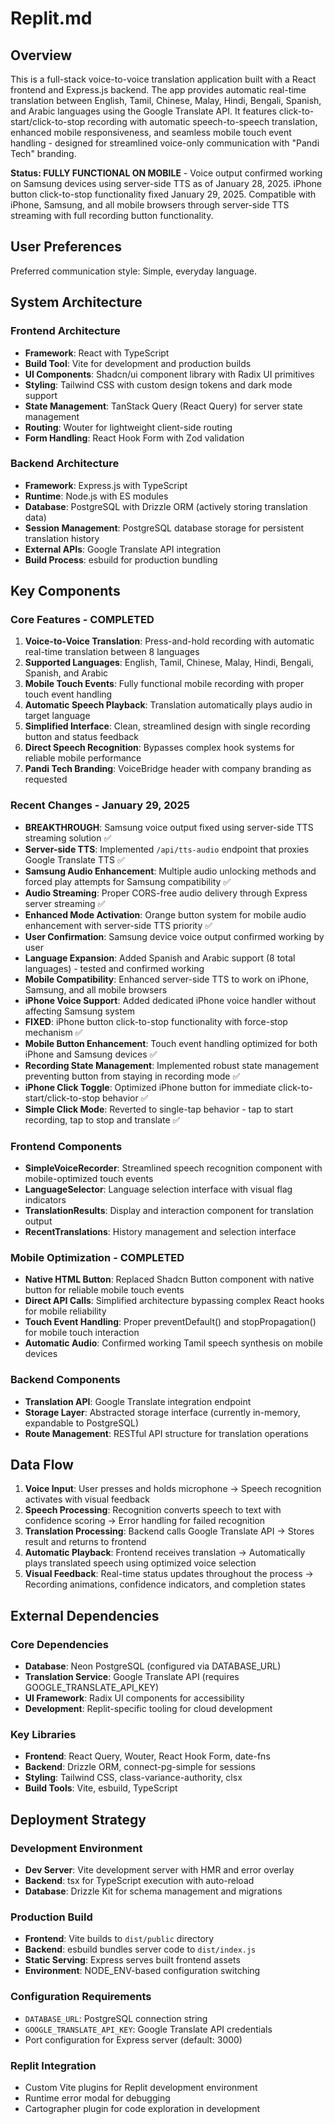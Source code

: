 # Replit.md

## Overview

This is a full-stack voice-to-voice translation application built with a React frontend and Express.js backend. The app provides automatic real-time translation between English, Tamil, Chinese, Malay, Hindi, Bengali, Spanish, and Arabic languages using the Google Translate API. It features click-to-start/click-to-stop recording with automatic speech-to-speech translation, enhanced mobile responsiveness, and seamless mobile touch event handling - designed for streamlined voice-only communication with "Pandi Tech" branding.

**Status: FULLY FUNCTIONAL ON MOBILE** - Voice output confirmed working on Samsung devices using server-side TTS as of January 28, 2025. iPhone button click-to-stop functionality fixed January 29, 2025. Compatible with iPhone, Samsung, and all mobile browsers through server-side TTS streaming with full recording button functionality.

## User Preferences

Preferred communication style: Simple, everyday language.

## System Architecture

### Frontend Architecture
- **Framework**: React with TypeScript
- **Build Tool**: Vite for development and production builds
- **UI Components**: Shadcn/ui component library with Radix UI primitives
- **Styling**: Tailwind CSS with custom design tokens and dark mode support
- **State Management**: TanStack Query (React Query) for server state management
- **Routing**: Wouter for lightweight client-side routing
- **Form Handling**: React Hook Form with Zod validation

### Backend Architecture
- **Framework**: Express.js with TypeScript
- **Runtime**: Node.js with ES modules
- **Database**: PostgreSQL with Drizzle ORM (actively storing translation data)
- **Session Management**: PostgreSQL database storage for persistent translation history
- **External APIs**: Google Translate API integration
- **Build Process**: esbuild for production bundling

## Key Components

### Core Features - COMPLETED
1. **Voice-to-Voice Translation**: Press-and-hold recording with automatic real-time translation between 8 languages
2. **Supported Languages**: English, Tamil, Chinese, Malay, Hindi, Bengali, Spanish, and Arabic
3. **Mobile Touch Events**: Fully functional mobile recording with proper touch event handling
4. **Automatic Speech Playback**: Translation automatically plays audio in target language
5. **Simplified Interface**: Clean, streamlined design with single recording button and status feedback
6. **Direct Speech Recognition**: Bypasses complex hook systems for reliable mobile performance
7. **Pandi Tech Branding**: VoiceBridge header with company branding as requested

### Recent Changes - January 29, 2025
- **BREAKTHROUGH**: Samsung voice output fixed using server-side TTS streaming solution ✅
- **Server-side TTS**: Implemented `/api/tts-audio` endpoint that proxies Google Translate TTS ✅
- **Samsung Audio Enhancement**: Multiple audio unlocking methods and forced play attempts for Samsung compatibility ✅
- **Audio Streaming**: Proper CORS-free audio delivery through Express server streaming ✅
- **Enhanced Mode Activation**: Orange button system for mobile audio enhancement with server-side TTS priority ✅
- **User Confirmation**: Samsung device voice output confirmed working by user
- **Language Expansion**: Added Spanish and Arabic support (8 total languages) - tested and confirmed working
- **Mobile Compatibility**: Enhanced server-side TTS to work on iPhone, Samsung, and all mobile browsers
- **iPhone Voice Support**: Added dedicated iPhone voice handler without affecting Samsung system
- **FIXED**: iPhone button click-to-stop functionality with force-stop mechanism ✅
- **Mobile Button Enhancement**: Touch event handling optimized for both iPhone and Samsung devices ✅
- **Recording State Management**: Implemented robust state management preventing button from staying in recording mode ✅
- **iPhone Click Toggle**: Optimized iPhone button for immediate click-to-start/click-to-stop behavior ✅
- **Simple Click Mode**: Reverted to single-tap behavior - tap to start recording, tap to stop and translate ✅


### Frontend Components
- **SimpleVoiceRecorder**: Streamlined speech recognition component with mobile-optimized touch events
- **LanguageSelector**: Language selection interface with visual flag indicators  
- **TranslationResults**: Display and interaction component for translation output
- **RecentTranslations**: History management and selection interface

### Mobile Optimization - COMPLETED
- **Native HTML Button**: Replaced Shadcn Button component with native button for reliable mobile touch events
- **Direct API Calls**: Simplified architecture bypassing complex React hooks for mobile reliability
- **Touch Event Handling**: Proper preventDefault() and stopPropagation() for mobile touch interaction
- **Automatic Audio**: Confirmed working Tamil speech synthesis on mobile devices

### Backend Components
- **Translation API**: Google Translate integration endpoint
- **Storage Layer**: Abstracted storage interface (currently in-memory, expandable to PostgreSQL)
- **Route Management**: RESTful API structure for translation operations

## Data Flow

1. **Voice Input**: User presses and holds microphone → Speech recognition activates with visual feedback
2. **Speech Processing**: Recognition converts speech to text with confidence scoring → Error handling for failed recognition
3. **Translation Processing**: Backend calls Google Translate API → Stores result and returns to frontend
4. **Automatic Playback**: Frontend receives translation → Automatically plays translated speech using optimized voice selection
5. **Visual Feedback**: Real-time status updates throughout the process → Recording animations, confidence indicators, and completion states

## External Dependencies

### Core Dependencies
- **Database**: Neon PostgreSQL (configured via DATABASE_URL)
- **Translation Service**: Google Translate API (requires GOOGLE_TRANSLATE_API_KEY)
- **UI Framework**: Radix UI components for accessibility
- **Development**: Replit-specific tooling for cloud development

### Key Libraries
- **Frontend**: React Query, Wouter, React Hook Form, date-fns
- **Backend**: Drizzle ORM, connect-pg-simple for sessions
- **Styling**: Tailwind CSS, class-variance-authority, clsx
- **Build Tools**: Vite, esbuild, TypeScript

## Deployment Strategy

### Development Environment
- **Dev Server**: Vite development server with HMR and error overlay
- **Backend**: tsx for TypeScript execution with auto-reload
- **Database**: Drizzle Kit for schema management and migrations

### Production Build
- **Frontend**: Vite builds to `dist/public` directory
- **Backend**: esbuild bundles server code to `dist/index.js`
- **Static Serving**: Express serves built frontend assets
- **Environment**: NODE_ENV-based configuration switching

### Configuration Requirements
- `DATABASE_URL`: PostgreSQL connection string
- `GOOGLE_TRANSLATE_API_KEY`: Google Translate API credentials
- Port configuration for Express server (default: 3000)

### Replit Integration
- Custom Vite plugins for Replit development environment
- Runtime error modal for debugging
- Cartographer plugin for code exploration in development